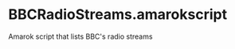 BBCRadioStreams.amarokscript
============================

Amarok script that lists BBC's radio streams